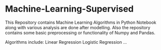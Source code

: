 # Machine-Learning-Supervised

This Repository contains Machine Learning Algorithms in Python Notebook along with various analysis are done after modelling. Also the repository contains some basic preprocessing or functionality of Numpy and Pandas.

Algorithms include:
Linear Regression
Logistic Regression
...
